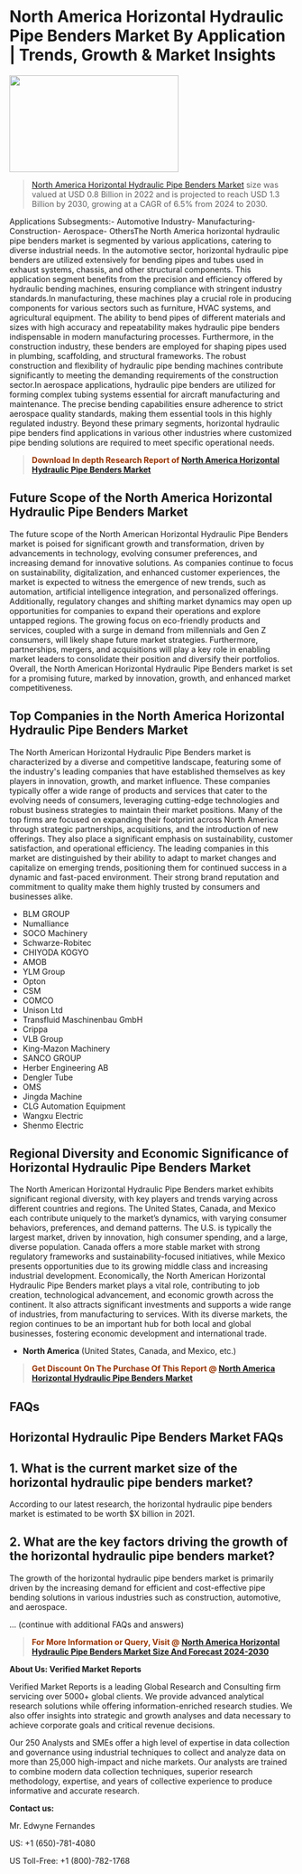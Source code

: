 <p><h1>North America Horizontal Hydraulic Pipe Benders Market By Application | Trends, Growth & Market Insights</h1><p><img class="aligncenter size-medium wp-image-105565" src="https://ffe5etoiles.com/wp-content/uploads/2025/01/MST7-300x171.png" alt="" width="300" height="171" /></p><blockquote><p><a href="https://www.verifiedmarketreports.com/download-sample/?rid=503038&utm_source=Github-NA&utm_medium=391" target="_blank">North America Horizontal Hydraulic Pipe Benders Market</a>  size was valued at USD 0.8 Billion in 2022 and is projected to reach USD 1.3 Billion by 2030, growing at a CAGR of 6.5% from 2024 to 2030.</p></blockquote>Applications Subsegments:- Automotive Industry- Manufacturing- Construction- Aerospace- OthersThe North America horizontal hydraulic pipe benders market is segmented by various applications, catering to diverse industrial needs. In the automotive sector, horizontal hydraulic pipe benders are utilized extensively for bending pipes and tubes used in exhaust systems, chassis, and other structural components. This application segment benefits from the precision and efficiency offered by hydraulic bending machines, ensuring compliance with stringent industry standards.In manufacturing, these machines play a crucial role in producing components for various sectors such as furniture, HVAC systems, and agricultural equipment. The ability to bend pipes of different materials and sizes with high accuracy and repeatability makes hydraulic pipe benders indispensable in modern manufacturing processes. Furthermore, in the construction industry, these benders are employed for shaping pipes used in plumbing, scaffolding, and structural frameworks. The robust construction and flexibility of hydraulic pipe bending machines contribute significantly to meeting the demanding requirements of the construction sector.In aerospace applications, hydraulic pipe benders are utilized for forming complex tubing systems essential for aircraft manufacturing and maintenance. The precise bending capabilities ensure adherence to strict aerospace quality standards, making them essential tools in this highly regulated industry. Beyond these primary segments, horizontal hydraulic pipe benders find applications in various other industries where customized pipe bending solutions are required to meet specific operational needs.</p><blockquote><p><span style="color: #993300;"><strong>Download In depth Research Report of <a href="https://www.verifiedmarketreports.com/download-sample/?rid=503038&utm_source=Github-NA&utm_medium=391">North America Horizontal Hydraulic Pipe Benders Market</a></strong></span></p></blockquote><h2>Future Scope of the North America Horizontal Hydraulic Pipe Benders Market</h2><p>The future scope of the North American Horizontal Hydraulic Pipe Benders market is poised for significant growth and transformation, driven by advancements in technology, evolving consumer preferences, and increasing demand for innovative solutions. As companies continue to focus on sustainability, digitalization, and enhanced customer experiences, the market is expected to witness the emergence of new trends, such as automation, artificial intelligence integration, and personalized offerings. Additionally, regulatory changes and shifting market dynamics may open up opportunities for companies to expand their operations and explore untapped regions. The growing focus on eco-friendly products and services, coupled with a surge in demand from millennials and Gen Z consumers, will likely shape future market strategies. Furthermore, partnerships, mergers, and acquisitions will play a key role in enabling market leaders to consolidate their position and diversify their portfolios. Overall, the North American Horizontal Hydraulic Pipe Benders market is set for a promising future, marked by innovation, growth, and enhanced market competitiveness.</p><h2>Top Companies in the North America Horizontal Hydraulic Pipe Benders Market</h2><p>The North American Horizontal Hydraulic Pipe Benders market is characterized by a diverse and competitive landscape, featuring some of the industry's leading companies that have established themselves as key players in innovation, growth, and market influence. These companies typically offer a wide range of products and services that cater to the evolving needs of consumers, leveraging cutting-edge technologies and robust business strategies to maintain their market positions. Many of the top firms are focused on expanding their footprint across North America through strategic partnerships, acquisitions, and the introduction of new offerings. They also place a significant emphasis on sustainability, customer satisfaction, and operational efficiency. The leading companies in this market are distinguished by their ability to adapt to market changes and capitalize on emerging trends, positioning them for continued success in a dynamic and fast-paced environment. Their strong brand reputation and commitment to quality make them highly trusted by consumers and businesses alike.</p><p><ul><li>BLM GROUP </li><li> Numalliance </li><li> SOCO Machinery </li><li> Schwarze-Robitec </li><li> CHIYODA KOGYO </li><li> AMOB </li><li> YLM Group </li><li> Opton </li><li> CSM </li><li> COMCO </li><li> Unison Ltd </li><li> Transfluid Maschinenbau GmbH </li><li> Crippa </li><li> VLB Group </li><li> King-Mazon Machinery </li><li> SANCO GROUP </li><li> Herber Engineering AB </li><li> Dengler Tube </li><li> OMS </li><li> Jingda Machine </li><li> CLG Automation Equipment </li><li> Wangxu Electric </li><li> Shenmo Electric</li></ul></p><h2>Regional Diversity and Economic Significance of Horizontal Hydraulic Pipe Benders Market</h2><p>The North American Horizontal Hydraulic Pipe Benders market exhibits significant regional diversity, with key players and trends varying across different countries and regions. The United States, Canada, and Mexico each contribute uniquely to the market’s dynamics, with varying consumer behaviors, preferences, and demand patterns. The U.S. is typically the largest market, driven by innovation, high consumer spending, and a large, diverse population. Canada offers a more stable market with strong regulatory frameworks and sustainability-focused initiatives, while Mexico presents opportunities due to its growing middle class and increasing industrial development. Economically, the North American Horizontal Hydraulic Pipe Benders market plays a vital role, contributing to job creation, technological advancement, and economic growth across the continent. It also attracts significant investments and supports a wide range of industries, from manufacturing to services. With its diverse markets, the region continues to be an important hub for both local and global businesses, fostering economic development and international trade.</p><ul>    <li><strong>North America</strong> (United States, Canada, and Mexico, etc.)</li></ul><blockquote><p><span style="color: #993300;"><strong>Get Discount On The Purchase Of This Report @ <a href="https://www.verifiedmarketreports.com/ask-for-discount/?rid=503038&utm_source=Github-NA&utm_medium=391">North America Horizontal Hydraulic Pipe Benders Market</a></strong></span></p></blockquote><h2>FAQs</h2><p><h2>Horizontal Hydraulic Pipe Benders Market FAQs</h1><h2>1. What is the current market size of the horizontal hydraulic pipe benders market?</div><div></h2><p>According to our latest research, the horizontal hydraulic pipe benders market is estimated to be worth $X billion in 2021.</p><h2>2. What are the key factors driving the growth of the horizontal hydraulic pipe benders market?</div><div></h2><p>The growth of the horizontal hydraulic pipe benders market is primarily driven by the increasing demand for efficient and cost-effective pipe bending solutions in various industries such as construction, automotive, and aerospace.</p>... (continue with additional FAQs and answers)</body></html></p><blockquote><p><span style="color: #993300;"><strong>For More Information or Query, Visit @ <a href="https://www.verifiedmarketreports.com/product/horizontal-hydraulic-pipe-benders-market/">North America Horizontal Hydraulic Pipe Benders Market Size And Forecast 2024-2030</a></strong></span></p></blockquote><p><strong>About Us: Verified Market Reports</strong></p><p>Verified Market Reports is a leading Global Research and Consulting firm servicing over 5000+ global clients. We provide advanced analytical research solutions while offering information-enriched research studies. We also offer insights into strategic and growth analyses and data necessary to achieve corporate goals and critical revenue decisions.</p><p>Our 250 Analysts and SMEs offer a high level of expertise in data collection and governance using industrial techniques to collect and analyze data on more than 25,000 high-impact and niche markets. Our analysts are trained to combine modern data collection techniques, superior research methodology, expertise, and years of collective experience to produce informative and accurate research.</p><p><strong>Contact us:</strong></p><p>Mr. Edwyne Fernandes</p><p>US: +1 (650)-781-4080</p><p>US Toll-Free: +1 (800)-782-1768</p>
